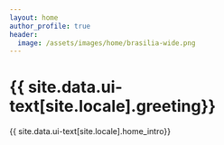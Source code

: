 ```yaml
---
layout: home
author_profile: true
header:
  image: /assets/images/home/brasilia-wide.png
---
```


<h1 id="page-title" class="page__title">{{ site.data.ui-text[site.locale].greeting}}</h1>

{{ site.data.ui-text[site.locale].home_intro}}
